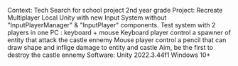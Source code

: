 Context:
	Tech Search for school project 2nd year grade
Project:
	Recreate Multiplayer Local Unity with new Input System without "InputPlayerManager" & "InputPlayer" components.
	Test system with 2 players in one PC : keyboard + mouse
	Keyboard player control a spawner of entity that attack the castle ennemy
	Mouse player control a pencil that can draw shape and inflige damage to entity and castle
	Aim, be the first to destroy the castle ennemy
Software:
	Unity 2022.3.44f1
	Windows 10+
